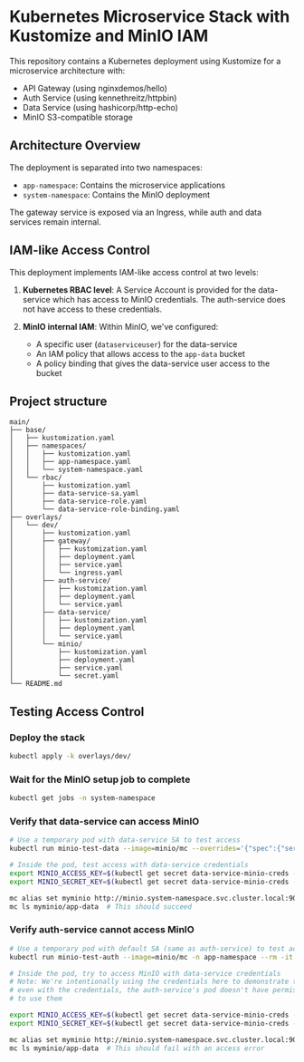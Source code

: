 # Kubernetes Microservice Stack with Kustomize and MinIO IAM

This repository contains a Kubernetes deployment using Kustomize for a microservice architecture with:
- API Gateway (using nginxdemos/hello)
- Auth Service (using kennethreitz/httpbin)
- Data Service (using hashicorp/http-echo)
- MinIO S3-compatible storage

## Architecture Overview

The deployment is separated into two namespaces:
- `app-namespace`: Contains the microservice applications
- `system-namespace`: Contains the MinIO deployment

The gateway service is exposed via an Ingress, while auth and data services remain internal.

## IAM-like Access Control

This deployment implements IAM-like access control at two levels:

1. **Kubernetes RBAC level**: A Service Account is provided for the data-service which has access to MinIO credentials. The auth-service does not have access to these credentials.

2. **MinIO internal IAM**: Within MinIO, we've configured:
   - A specific user (`dataserviceuser`) for the data-service
   - An IAM policy that allows access to the `app-data` bucket
   - A policy binding that gives the data-service user access to the bucket

## Project structure

```test
main/
├── base/
│   ├── kustomization.yaml
│   ├── namespaces/
│   │   ├── kustomization.yaml
│   │   ├── app-namespace.yaml
│   │   └── system-namespace.yaml
│   └── rbac/
│       ├── kustomization.yaml
│       ├── data-service-sa.yaml
│       ├── data-service-role.yaml
│       └── data-service-role-binding.yaml
├── overlays/
│   └── dev/
│       ├── kustomization.yaml
│       ├── gateway/
│       │   ├── kustomization.yaml
│       │   ├── deployment.yaml 
│       │   ├── service.yaml
│       │   └── ingress.yaml
│       ├── auth-service/
│       │   ├── kustomization.yaml
│       │   ├── deployment.yaml
│       │   └── service.yaml
│       ├── data-service/
│       │   ├── kustomization.yaml
│       │   ├── deployment.yaml
│       │   └── service.yaml
│       └── minio/
│           ├── kustomization.yaml
│           ├── deployment.yaml
│           ├── service.yaml
│           └── secret.yaml
└── README.md
```


## Testing Access Control

### Deploy the stack
```bash
kubectl apply -k overlays/dev/
```

### Wait for the MinIO setup job to complete
```bash
kubectl get jobs -n system-namespace
```

### Verify that data-service can access MinIO
```bash
# Use a temporary pod with data-service SA to test access
kubectl run minio-test-data --image=minio/mc --overrides='{"spec":{"serviceAccountName":"data-service-sa"}}' -n app-namespace --rm -it -- bash

# Inside the pod, test access with data-service credentials
export MINIO_ACCESS_KEY=$(kubectl get secret data-service-minio-creds -n system-namespace -o jsonpath='{.data.accesskey}' | base64 --decode)
export MINIO_SECRET_KEY=$(kubectl get secret data-service-minio-creds -n system-namespace -o jsonpath='{.data.secretkey}' | base64 --decode)

mc alias set myminio http://minio.system-namespace.svc.cluster.local:9000 $MINIO_ACCESS_KEY $MINIO_SECRET_KEY
mc ls myminio/app-data  # This should succeed
```

### Verify auth-service cannot access MinIO
```bash
# Use a temporary pod with default SA (same as auth-service) to test access
kubectl run minio-test-auth --image=minio/mc -n app-namespace --rm -it -- bash

# Inside the pod, try to access MinIO with data-service credentials
# Note: We're intentionally using the credentials here to demonstrate that
# even with the credentials, the auth-service's pod doesn't have permission
# to use them

export MINIO_ACCESS_KEY=$(kubectl get secret data-service-minio-creds -n system-namespace -o jsonpath='{.data.accesskey}' 2>/dev/null | base64 --decode || echo "no-access")
export MINIO_SECRET_KEY=$(kubectl get secret data-service-minio-creds -n system-namespace -o jsonpath='{.data.secretkey}' 2>/dev/null | base64 --decode || echo "no-access")

mc alias set myminio http://minio.system-namespace.svc.cluster.local:9000 $MINIO_ACCESS_KEY $MINIO_SECRET_KEY
mc ls myminio/app-data  # This should fail with an access error
```